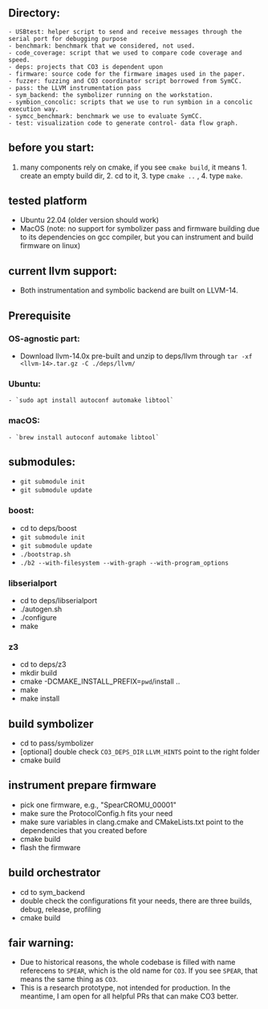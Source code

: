 ## Directory:
```
- USBtest: helper script to send and receive messages through the serial port for debugging purpose
- benchmark: benchmark that we considered, not used.
- code_coverage: script that we used to compare code coverage and speed.
- deps: projects that CO3 is dependent upon
- firmware: source code for the firmware images used in the paper.
- fuzzer: fuzzing and CO3 coordinator script borrowed from SymCC.
- pass: the LLVM instrumentation pass
- sym_backend: the symbolizer running on the workstation.
- symbion_concolic: scripts that we use to run symbion in a concolic execution way.
- symcc_benchmark: benchmark we use to evaluate SymCC.
- test: visualization code to generate control- data flow graph. 
```
## before you start:
1. many components rely on cmake, if you see `cmake build`, it means 1. create an empty build dir, 2. cd to it, 3. type `cmake ..` , 4. type `make`.

## tested platform
- Ubuntu 22.04 (older version should work)
- MacOS (note: no support for symbolizer pass and firmware building due to its dependencies on gcc compiler, but you can instrument and build firmware on linux)

## current llvm support:
- Both instrumentation and symbolic backend are built on LLVM-14. 

## Prerequisite 
### OS-agnostic part:
- Download llvm-14.0x pre-built and unzip to deps/llvm through `tar -xf <llvm-14>.tar.gz -C ./deps/llvm/`
### Ubuntu:
    - `sudo apt install autoconf automake libtool`
### macOS:
    - `brew install autoconf automake libtool`

## submodules:
- `git submodule init`
- `git submodule update`
### boost:
- cd to deps/boost
- `git submodule init`
- `git submodule update`
- `./bootstrap.sh`
- `./b2 --with-filesystem --with-graph --with-program_options`
### libserialport
- cd to deps/libserialport
- ./autogen.sh
- ./configure
- make
### z3
- cd to deps/z3
- mkdir build
- cmake -DCMAKE_INSTALL_PREFIX=`pwd`/install ..
- make
- make install 

## build symbolizer
- cd to pass/symbolizer
- [optional] double check `CO3_DEPS_DIR` `LLVM_HINTS` point to the right folder
- cmake build 

## instrument prepare firmware
- pick one firmware, e.g., "SpearCROMU_00001"
- make sure the ProtocolConfig.h fits your need
- make sure variables in clang.cmake and CMakeLists.txt point to the dependencies that you created before
- cmake build 
- flash the firmware

## build orchestrator
- cd to sym_backend
- double check the configurations fit your needs, there are three builds, debug, release, profiling
- cmake build 


## fair warning:
- Due to historical reasons, the whole codebase is filled with name referecens to `SPEAR`, which is the old name for `CO3`. If you see `SPEAR`, that means the same thing as `CO3`. 
- This is a research prototype, not intended for production. In the meantime, I am open for all helpful PRs that can make CO3 better. 
